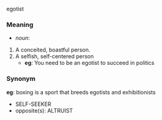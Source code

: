 egotist
### Meaning
+ _noun_: 
 1. A conceited, boastful person.
 2. A selfish, self-centered person
	+ __eg__: You need to be an egotist to succeed in politics

### Synonym

__eg__: boxing is a sport that breeds egotists and exhibitionists

+ SELF-SEEKER
+ opposite(s): ALTRUIST


